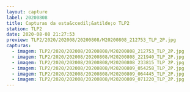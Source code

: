```yaml
---
layout: capture
label: 20200808
title: Capturas da esta&ccedil;&atilde;o TLP2
station: TLP2
date: 2020-08-08 21:27:53
preview: TLP2/2020/202008/20200808/M20200808_212753_TLP_2P.jpg
capturas:
  - imagem: TLP2/2020/202008/20200808/M20200808_212753_TLP_2P.jpg
  - imagem: TLP2/2020/202008/20200808/M20200808_221940_TLP_2P.jpg
  - imagem: TLP2/2020/202008/20200808/M20200808_233815_TLP_2P.jpg
  - imagem: TLP2/2020/202008/20200808/M20200809_054258_TLP_2P.jpg
  - imagem: TLP2/2020/202008/20200808/M20200809_064445_TLP_2P.jpg
  - imagem: TLP2/2020/202008/20200808/M20200809_071220_TLP_2P.jpg
---
```

